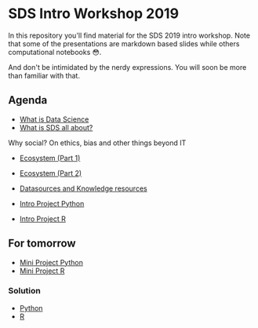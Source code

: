 # SDS Intro Workshop 2019

In this repository you'll find material for the SDS 2019 intro workshop. Note that some of the presentations are markdown based slides while others computational notebooks 😳.

And don't be intimidated by the nerdy expressions. You will soon be more than familiar with that.

## Agenda

- [What is Data Science](https://docs.google.com/presentation/d/1FjWNpG_GdfXnnZeTtbTyusud5iXWR4BNmpwskJQV3yk/edit?usp=sharing)
- [What is SDS all about?](https://rawgit.com/SDS-AAU/Intro-2018/master/slides/sds_structure.html)

Why social? On ethics, bias and other things beyond IT

- [Ecosystem (Part 1)](https://rawgit.com/SDS-AAU/Intro-2018/master/slides/ecosystem1.html)
- [Ecosystem (Part 2)](https://rawgit.com/SDS-AAU/Intro-2018/master/slides/ecosystem2.html)
- [Datasources and Knowledge resources](https://rawgit.com/SDS-AAU/Intro-2018/master/slides/resources.html)


- [Intro Project Python](https://www.datacamp.com/projects/33)
- [Intro Project R](https://www.datacamp.com/projects/41)

## For tomorrow
- [Mini Project Python](https://www.datacamp.com/projects/20)
- [Mini Project R](https://projects.datacamp.com/projects/309)

### Solution
- [Python](https://nbviewer.jupyter.org/github/SDS-AAU/Intro-2019/blob/master/Python_project.ipynb)
- [R](https://nbviewer.jupyter.org/github/SDS-AAU/Intro-2019/blob/master/R_project.ipynb)
